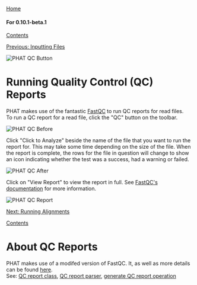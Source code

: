 [Home](https://chgibb.github.io/PHATDocs/)

#### For 0.10.1-beta.1
[Contents](https://chgibb.github.io/PHATDocs/docs/releases/0.10.1-beta.1/home)

[Previous: Inputting Files](https://chgibb.github.io/PHATDocs/docs/releases/0.10.1-beta.1/inputtingFiles)

![PHAT QC Button](https://chgibb.github.io//PHATDocs/docs/releases/0.10.1-beta.1/QCButton.png)

# Running Quality Control (QC) Reports
PHAT makes use of the fantastic [FastQC](https://www.bioinformatics.babraham.ac.uk/projects/fastqc/) to run QC reports for read files.  
To run a QC report for a read file, click the "QC" button on the toolbar.

![PHAT QC Before](https://chgibb.github.io//PHATDocs/docs/releases/0.10.1-beta.1/preQC.png)

Click "Click to Analyze" beside the name of the file that you want to run the report for. This may take some time depending on the size of the file. When the report is complete, the rows for the file in question will change to show an icon indicating whether the test was a success, had a warning or failed.

![PHAT QC After](https://chgibb.github.io//PHATDocs/docs/releases/0.10.1-beta.1/postQC.png)

Click on "View Report" to view the report in full. See [FastQC's documentation](https://www.bioinformatics.babraham.ac.uk/projects/fastqc/Help/) for more information.

![PHAT QC Report](https://chgibb.github.io//PHATDocs/docs/releases/0.10.1-beta.1/QCReport.png)

[Next: Running Alignments](https://chgibb.github.io/PHATDocs/docs/releases/0.10.1-beta.1/runningAlignments)

[Contents](https://chgibb.github.io/PHATDocs/docs/releases/0.10.1-beta.1/home)


# About QC Reports
PHAT makes use of a modifed version of FastQC. It, as well as more details can be found [here](https://github.com/chgibb/FastQC0.11.5).  
See: [QC report class](https://github.com/chgibb/PHAT/blob/0.10.1-beta.1/src/req/QCData.ts), [QC report parser](https://github.com/chgibb/PHAT/blob/0.10.1-beta.1/QCReportSummary.ts), [generate QC report operation](https://github.com/chgibb/PHAT/blob/0.10.1-beta.1/src/req/operations/GenerateQCReport.ts)
